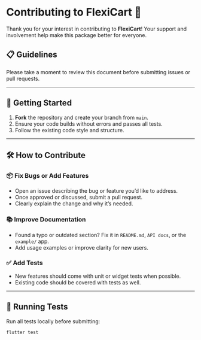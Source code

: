 # Contributing to FlexiCart 🛒

Thank you for your interest in contributing to **FlexiCart**! Your support and involvement help make this package better for everyone.

## 📋 Guidelines

Please take a moment to review this document before submitting issues or pull requests.

---

## 🚀 Getting Started

1. **Fork** the repository and create your branch from `main`.
2. Ensure your code builds without errors and passes all tests.
3. Follow the existing code style and structure.

---

## 🛠️ How to Contribute

### 📦 Fix Bugs or Add Features

- Open an issue describing the bug or feature you’d like to address.
- Once approved or discussed, submit a pull request.
- Clearly explain the change and why it’s needed.

### 📚 Improve Documentation

- Found a typo or outdated section? Fix it in `README.md`, `API docs`, or the `example/` app.
- Add usage examples or improve clarity for new users.

### ✅ Add Tests

- New features should come with unit or widget tests when possible.
- Existing code should be covered with tests as well.

---

## 🧪 Running Tests

Run all tests locally before submitting:

```bash
flutter test
